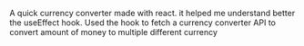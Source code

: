 A quick currency converter made with react. it helped me understand better the useEffect hook. Used the hook to fetch a currency converter API to convert amount of money to multiple different currency
